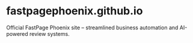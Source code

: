 # fastpagephoenix.github.io
Official FastPage Phoenix site – streamlined business automation and AI-powered review systems.
